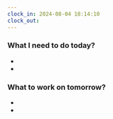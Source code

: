 ```yaml
---
clock_in: 2024-08-04 18:14:10
clock_out: 
---
```



### What I need to do today?
- 
- 

### What to work on tomorrow?
- 
- 
